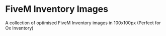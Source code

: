# FiveM Inventory Images
A collection of optimised FiveM Inventory images in 100x100px (Perfect for Ox Inventory)
